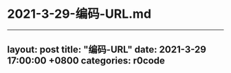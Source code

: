# 2021-3-29-编码-URL.md

---
layout: post
title: "编码-URL"
date: 2021-3-29 17:00:00 +0800
categories: r0code
---



